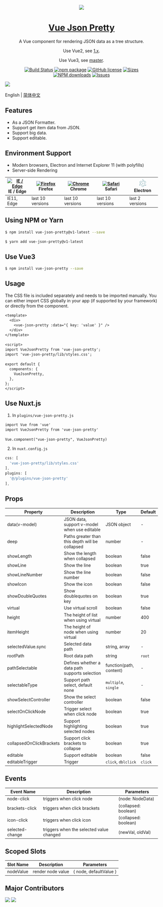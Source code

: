<p align="center">
  <a href="https://github.com/leezng/vue-json-pretty">
    <img width="200" src="./static/logo.svg">
  </a>
</p>

<h1 align="center">
  <a href="https://github.com/leezng/vue-json-pretty" target="_blank">Vue Json Pretty</a>
</h1>

<div align="center">

<p>A Vue component for rendering JSON data as a tree structure.</p>
<p>Use Vue2, see <a href="https://github.com/leezng/vue-json-pretty/tree/1.x">1.x</a>.</p>
<p>Use Vue3, see <a href="https://github.com/leezng/vue-json-pretty/tree/master">master</a>.</p>

[![Build Status](https://travis-ci.org/leezng/vue-json-pretty.svg?branch=master)](https://travis-ci.org/leezng/vue-json-pretty)
[![npm package](https://img.shields.io/npm/v/vue-json-pretty.svg)](https://www.npmjs.org/package/vue-json-pretty)
[![GitHub license](https://img.shields.io/badge/license-MIT-blue.svg)](https://github.com/leezng/vue-json-pretty/blob/master/LICENSE)
[![Sizes](https://img.shields.io/bundlephobia/min/vue-json-pretty)](https://bundlephobia.com/result?p=vue-json-pretty)
[![NPM downloads](http://img.shields.io/npm/dm/vue-json-pretty.svg?style=flat-square)](https://www.npmtrends.com/vue-json-pretty)
[![Issues](https://img.shields.io/github/issues-raw/leezng/vue-json-pretty)](https://github.com/leezng/vue-json-pretty/issues)

</div>

[![](./static/screenshot.png)](https://github.com/leezng/vue-json-pretty)

English | [简体中文](./README.zh_CN.md)

## Features

- As a JSON Formatter.
- Support get item data from JSON.
- Support big data.
- Support editable.

## Environment Support

- Modern browsers, Electron and Internet Explorer 11 (with polyfills)
- Server-side Rendering

| [<img src="https://raw.githubusercontent.com/alrra/browser-logos/master/src/edge/edge_48x48.png" alt="IE / Edge" width="24px" height="24px" />](http://godban.github.io/browsers-support-badges/)</br>IE / Edge | [<img src="https://raw.githubusercontent.com/alrra/browser-logos/master/src/firefox/firefox_48x48.png" alt="Firefox" width="24px" height="24px" />](http://godban.github.io/browsers-support-badges/)</br>Firefox | [<img src="https://raw.githubusercontent.com/alrra/browser-logos/master/src/chrome/chrome_48x48.png" alt="Chrome" width="24px" height="24px" />](http://godban.github.io/browsers-support-badges/)</br>Chrome | [<img src="https://raw.githubusercontent.com/alrra/browser-logos/master/src/safari/safari_48x48.png" alt="Safari" width="24px" height="24px" />](http://godban.github.io/browsers-support-badges/)</br>Safari | [<img src="https://raw.githubusercontent.com/alrra/browser-logos/master/src/electron/electron_48x48.png" alt="Electron" width="24px" height="24px" />](http://godban.github.io/browsers-support-badges/)</br>Electron |
| --------------------------------------------------------------------------------------------------------------------------------------------------------------------------------------------------------------- | ----------------------------------------------------------------------------------------------------------------------------------------------------------------------------------------------------------------- | ------------------------------------------------------------------------------------------------------------------------------------------------------------------------------------------------------------- | ------------------------------------------------------------------------------------------------------------------------------------------------------------------------------------------------------------- | --------------------------------------------------------------------------------------------------------------------------------------------------------------------------------------------------------------------- |
| IE11, Edge                                                                                                                                                                                                      | last 10 versions                                                                                                                                                                                                  | last 10 versions                                                                                                                                                                                              | last 10 versions                                                                                                                                                                                              | last 2 versions                                                                                                                                                                                                       |

## Using NPM or Yarn

```bash
$ npm install vue-json-pretty@v1-latest --save
```

```bash
$ yarn add vue-json-pretty@v1-latest
```

## Use Vue3

```bash
$ npm install vue-json-pretty --save
```

## Usage

The CSS file is included separately and needs to be imported manually. You can either import CSS globally in your app (if supported by your framework) or directly from the component.

```vue
<template>
  <div>
    <vue-json-pretty :data="{ key: 'value' }" />
  </div>
</template>

<script>
import VueJsonPretty from 'vue-json-pretty';
import 'vue-json-pretty/lib/styles.css';

export default {
  components: {
    VueJsonPretty,
  },
};
</script>
```

## Use Nuxt.js

1. In `plugins/vue-json-pretty.js`

```
import Vue from 'vue'
import VueJsonPretty from 'vue-json-pretty'

Vue.component("vue-json-pretty", VueJsonPretty)
```

2. In `nuxt.config.js`

```js
css: [
  'vue-json-pretty/lib/styles.css'
],
plugins: [
  '@/plugins/vue-json-pretty'
],
```

## Props

| Property                 | Description                                     | Type                    | Default |
| ------------------------ | ----------------------------------------------- | ----------------------- | ------- |
| data(v-model)            | JSON data, support v-model when use editable    | JSON object             | -       |
| deep                     | Paths greater than this depth will be collapsed | number                  | -       |
| showLength               | Show the length when collapsed                  | boolean                 | false   |
| showLine                 | Show the line                                   | boolean                 | true    |
| showLineNumber           | Show the line number                            | boolean                 | false   |
| showIcon                 | Show the icon                                   | boolean                 | false   |
| showDoubleQuotes         | Show doublequotes on key                        | boolean                 | true    |
| virtual                  | Use virtual scroll                              | boolean                 | false   |
| height                   | The height of list when using virtual           | number                  | 400     |
| itemHeight               | The height of node when using virtual           | number                  | 20      |
| selectedValue.sync       | Selected data path                              | string, array           | -       |
| rootPath                 | Root data path                                  | string                  | `root`  |
| pathSelectable           | Defines whether a data path supports selection  | function(path, content) | -       |
| selectableType           | Support path select, default none               | `multiple`, `single`    | -       |
| showSelectController     | Show the select controller                      | boolean                 | false   |
| selectOnClickNode        | Trigger select when click node                  | boolean                 | true    |
| highlightSelectedNode    | Support highlighting selected nodes             | boolean                 | true    |
| collapsedOnClickBrackets | Support click brackets to collapse              | boolean                 | true    |
| editable                 | Support editable                                | boolean                 | false   |
| editableTrigger          | Trigger                                         | `click`, `dblclick`     | `click` |

## Events

| Event Name      | Description                              | Parameters           |
| --------------- | ---------------------------------------- | -------------------- |
| node-click      | triggers when click node                 | (node: NodeData)     |
| brackets-click  | triggers when click brackets             | (collapsed: boolean) |
| icon-click      | triggers when click icon                 | (collapsed: boolean) |
| selected-change | triggers when the selected value changed | (newVal, oldVal)     |

## Scoped Slots

| Slot Name | Description       | Parameters             |
| --------- | ----------------- | ---------------------- |
| nodeValue | render node value | { node, defaultValue } |

## Major Contributors

[![](https://avatars3.githubusercontent.com/u/153197?v=3&s=50)](https://github.com/rchl)
[![](https://avatars1.githubusercontent.com/u/445616?v=3&s=50)](https://github.com/blackmad)
